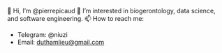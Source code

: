 👋 Hi, I’m @pierrepicaud
👀 I’m interested in biogerontology, data science, and software engineering.
📫 How to reach me:
  - Telegram: @niuzi
  - Email: duthamlieu@gmail.com

<!---
pierrepicaud/pierrepicaud is a ✨ special ✨ repository because its `README.md` (this file) appears on your GitHub profile.
You can click the Preview link to take a look at your changes.
--->
